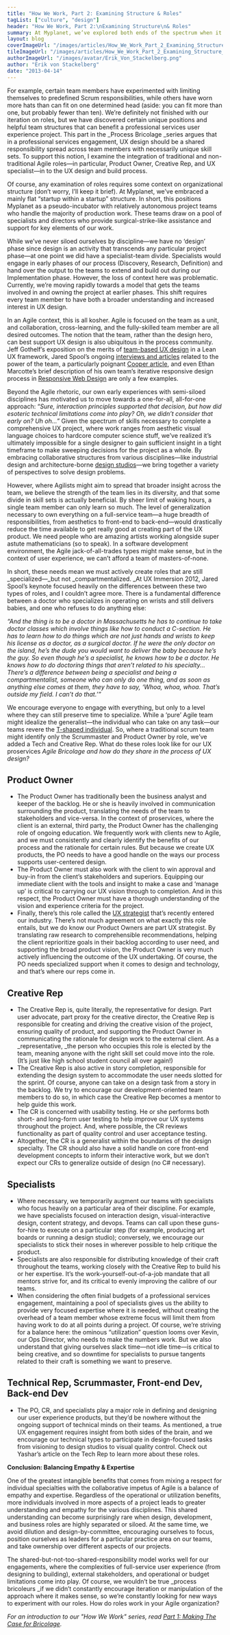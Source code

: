 ```yaml
---
title: "How We Work, Part 2: Examining Structure & Roles"
tagList: ["culture", "design"]
header: "How We Work, Part 2:\nExamining Structure\n& Roles"
summary: At Myplanet, we’ve explored both ends of the spectrum when it comes to adopting the roles that Agile (and in particular, Scrum) prescribes.
layout: blog
coverImageUrl: "/images/articles/How_We_Work_Part_2_Examining_Structure_&_Roles/cover.jpg"
tileImageUrl: "/images/articles/How_We_Work_Part_2_Examining_Structure_&_Roles/tile.jpg"
authorImageUrl: "/images/avatar/Erik_Von_Stackelberg.png"
author: "Erik von Stackelberg"
date: "2013-04-14"
---
```


For example, certain team members have experimented with limiting themselves to predefined Scrum responsibilities, while others have worn more hats than can fit on one determined head (aside: you can fit more than one, but probably fewer than ten). We’re definitely not finished with our iteration on roles, but we have discovered certain unique positions and helpful team structures that can benefit a professional services user experience project. This part in the _Process Bricolage _series argues that in a professional services engagement, UX design should be a shared responsibility spread across team members with necessarily unique skill sets. To support this notion, I examine the integration of traditional and non-traditional Agile roles—in particular, Product Owner, Creative Rep, and UX specialist—in to the UX design and build process.

Of course, any examination of roles requires some context on organizational structure (don’t worry, I’ll keep it brief). At Myplanet, we’ve embraced a mainly flat “startup within a startup” structure. In short, this positions Myplanet as a pseudo-incubator with relatively autonomous project teams who handle the majority of production work. These teams draw on a pool of specialists and directors who provide surgical-strike-like assistance and support for key elements of our work.

While we’ve never siloed ourselves by discipline—we have no ‘design’ phase since design is an activity that transcends any particular project phase—at one point we did have a specialist-team divide. Specialists would engage in early phases of our process (Discovery, Research, Definition) and hand over the output to the teams to extend and build out during our Implementation phase. However, the loss of context here was problematic. Currently, we’re moving rapidly towards a model that gets the teams involved in and owning the project at earlier phases. This shift requires every team member to have both a broader understanding and increased interest in UX design.

In an Agile context, this is all kosher. Agile is focused on the team as a unit, and collaboration, cross-learning, and the fully-skilled team member are all desired outcomes. The notion that the team, rather than the design hero, can best support UX design is also ubiquitous in the process community. Jeff Gothelf’s exposition on the merits of [team-based UX design](http://uxdesign.smashingmagazine.com/2011/03/07/lean-ux-getting-out-of-the-deliverables-business/) in a Lean UX framework, Jared Spool’s ongoing [interviews and articles](http://www.uie.com/browse/design_teams/) related to the power of the team, a particularly poignant [Cooper article](http://www.cooper.com/journal/2011/04/great_creative_partnership_pai.html), and even Ethan Marcotte’s brief description of his own team’s iterative responsive design process in [Responsive Web Design](http://www.abookapart.com/products/responsive-web-design) are only a few examples.

Beyond the Agile rhetoric, our own early experiences with semi-siloed disciplines has motivated us to move towards a one-for-all, all-for-one approach: “_Sure, interaction principles supported that decision, but how did esoteric technical limitations come into play? Oh, we didn’t consider that early on? Uh oh...”_ Given the spectrum of skills necessary to complete a comprehensive UX project, where work ranges from aesthetic visual language choices to hardcore computer science stuff, we’ve realized it’s ultimately impossible for a single designer to gain sufficient insight in a tight timeframe to make sweeping decisions for the project as a whole. By embracing collaborative structures from various disciplines—like industrial design and architecture-borne [design studios](http://uxmag.com/articles/introduction-to-design-studio-methodology)—we bring together a variety of perspectives to solve design problems.

However, where Agilists might aim to spread that broader insight across the team, we believe the strength of the team lies in its diversity, and that some divide in skill sets is actually beneficial. By sheer limit of waking hours, a single team member can only learn so much. The level of generalization necessary to own everything on a full-service team—a huge breadth of responsibilities, from aesthetics to front-end to back-end—would drastically reduce the time available to get really good at creating part of the UX product. We need people who are amazing artists working alongside super astute mathematicians (so to speak). In a software development environment, the Agile jack-of-all-trades types might make sense, but in the context of user experience, we can’t afford a team of masters-of-none.

In short, these needs mean we must actively create roles that are still _specialized—_but not _compartmentalized. _At UX Immersion 2012, Jared Spool’s keynote focused heavily on the differences between these two types of roles, and I couldn’t agree more. There is a fundamental difference between a doctor who specializes in operating on wrists and still delivers babies, and one who refuses to do anything else:

_“And the thing is to be a doctor in Massachusetts he has to continue to take doctor classes which involve things like how to conduct a C-section. He has to learn how to do things which are not just hands and wrists to keep his license as a doctor, as a surgical doctor. If he were the only doctor on the island, he’s the dude you would want to deliver the baby because he’s the guy. So even though he’s a specialist, he knows how to be a doctor. He knows how to do doctoring things that aren’t related to his specialty... There’s a difference between being a specialist and being a compartmentalist, someone who can only do one thing, and as soon as anything else comes at them, they have to say, ‘Whoa, whoa, whoa. That’s outside my field. I can’t do that.’”_

We encourage everyone to engage with everything, but only to a level where they can still preserve time to specialize. While a ‘pure’ Agile team might idealize the generalist—the individual who can take on any task—our teams revere the [T-shaped individual](http://en.wikipedia.org/wiki/T-shaped_skills). So, where a traditional scrum team might identify only the Scrummaster and Product Owner by role, we’ve added a Tech and Creative Rep. What do these roles look like for our UX proservices _Agile Bricolage _and how do they share in the process of UX design_?_

## Product Owner

*   The Product Owner has traditionally been the business analyst and keeper of the backlog. He or she is heavily involved in communication surrounding the product, translating the needs of the team to stakeholders and vice-versa. In the context of proservices, where the client is an external, third party, the Product Owner has the challenging role of ongoing education. We frequently work with clients new to Agile, and we must consistently and clearly identify the benefits of our process and the rationale for certain rules. But because we create UX products, the PO needs to have a good handle on the ways our process supports user-centered design.
*   The Product Owner must also work with the client to win approval and buy-in from the client’s stakeholders and superiors. Equipping our immediate client with the tools and insight to make a case and ‘manage up’ is critical to carrying our UX vision through to completion. And in this respect, the Product Owner must have a thorough understanding of the vision and experience criteria for the project.
*   Finally, there’s this role called the [UX strategist](http://www.uxmatters.com/mt/archives/2012/03/what-does-a-ux-strategist-do.php) that’s recently entered our industry. There’s not much agreement on what exactly this role entails, but we do know our Product Owners are part UX strategist. By translating raw research to comprehensible recommendations, helping the client reprioritize goals in their backlog according to user need, and supporting the broad product vision, the Product Owner is very much actively influencing the outcome of the UX undertaking. Of course, the PO needs specialized support when it comes to design and technology, and that’s where our reps come in.

## Creative Rep

*   The Creative Rep is, quite literally, the representative for design. Part user advocate, part proxy for the creative director, the Creative Rep is responsible for creating and driving the creative vision of the project, ensuring quality of product, and supporting the Product Owner in communicating the rationale for design work to the external client. As a _representative, _the person who occupies this role is elected by the team, meaning anyone with the right skill set could move into the role. (It’s just like high school student council all over again!)
*   The Creative Rep is also active in story completion, responsible for extending the design system to accommodate the user needs slotted for the sprint. Of course, anyone can take on a design task from a story in the backlog. We try to encourage our development-oriented team members to do so, in which case the Creative Rep becomes a mentor to help guide this work.
*   The CR is concerned with usability testing. He or she performs both short- and long-form user testing to help improve our UX systems throughout the project. And, where possible, the CR reviews functionality as part of quality control and user acceptance testing.
*   Altogether, the CR is a generalist within the boundaries of the design specialty. The CR should also have a solid handle on core front-end development concepts to inform their interactive work, but we don’t expect our CRs to generalize outside of design (no C# necessary).

## Specialists

*   Where necessary, we temporarily augment our teams with specialists who focus heavily on a particular area of their discipline. For example, we have specialists focused on interaction design, visual-interactive design, content strategy, and devops. Teams can call upon these guns-for-hire to execute on a particular step (for example, producing art boards or running a design studio); conversely, we encourage our specialists to stick their noses in wherever possible to help critique the product.
*   Specialists are also responsible for distributing knowledge of their craft throughout the teams, working closely with the Creative Rep to build his or her expertise. It’s the work-yourself-out-of-a-job mandate that all mentors strive for, and its critical to evenly improving the calibre of our teams.
*   When considering the often finial budgets of a professional services engagement, maintaining a pool of specialists gives us the ability to provide very focused expertise where it is needed, without creating the overhead of a team member whose extreme focus will limit them from having work to do at all points during a project. Of course, we’re striving for a balance here: the ominous “utilization” question looms over Kevin, our Ops Director, who needs to make the numbers work. But we also understand that giving ourselves slack time—not idle time—is critical to being creative, and so downtime for specialists to pursue tangents related to their craft is something we want to preserve.

## Technical Rep, Scrummaster, Front-end Dev, Back-end Dev

*   The PO, CR, and specialists play a major role in defining and designing our user experience products, but they’d be nowhere without the ongoing support of technical minds on their teams. As mentioned, a true UX engagement requires insight from both sides of the brain, and we encourage our technical types to participate in design-focused tasks from visioning to design studios to visual quality control. Check out Yashar’s article on the Tech Rep to learn more about these roles.

**Conclusion: Balancing Empathy &amp; Expertise**

One of the greatest intangible benefits that comes from mixing a respect for individual specialties with the collaborative impetus of Agile is a balance of empathy and expertise. Regardless of the operational or utilization benefits, more individuals involved in more aspects of a project leads to greater understanding and empathy for the various disciplines. This shared understanding can become surprisingly rare when design, development, and business roles are highly separated or siloed. At the same time, we avoid dilution and design-by-committee, encouraging ourselves to focus, position ourselves as leaders for a particular practice area on our teams, and take ownership over different aspects of our projects.

The shared-but-not-too-shared-responsibility model works well for our engagements, where the complexities of full-service user experience (from designing to building), external stakeholders, and operational or budget limitations come into play. Of course, we wouldn’t be true _process bricoleurs _if we didn’t constantly encourage iteration or manipulation of the approach where it makes sense, so we’re constantly looking for new ways to experiment with our roles. How do roles work in your Agile organization?

_For an introduction to our "How We Work" series, read [Part 1: Making The Case for Bricolage](http://myplanetdigital.com/article/how-we-work-part-1-making-case-bricolage)._
